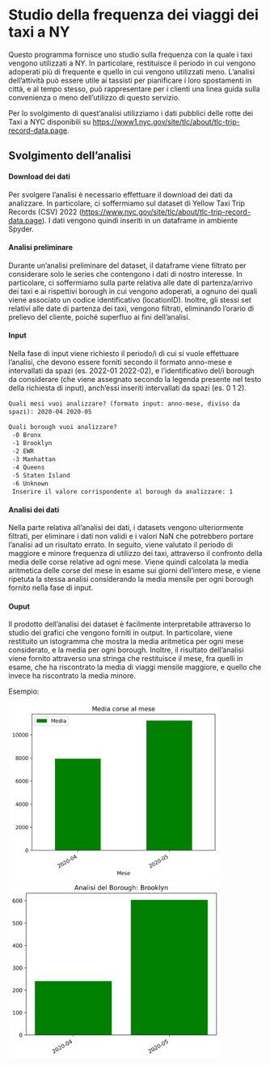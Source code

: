# Studio della frequenza dei viaggi dei taxi a NY

Questo programma fornisce uno studio sulla frequenza con la quale i taxi vengono utilizzati a NY. In particolare, restituisce il periodo in cui vengono adoperati più di frequente e quello in cui vengono utilizzati meno. 
L’analisi dell’attività può essere utile ai tassisti per pianificare i loro spostamenti in città, e al tempo stesso, può rappresentare per i clienti una linea guida sulla convenienza o meno dell’utilizzo di questo servizio. 

Per lo svolgimento di quest’analisi utilizziamo i dati pubblici delle rotte dei Taxi a NYC disponibili su https://www1.nyc.gov/site/tlc/about/tlc-trip-record-data.page. 


## Svolgimento dell’analisi

#### Download dei dati

Per svolgere l’analisi è necessario effettuare il download dei dati da analizzare. In particolare, ci soffermiamo sul dataset di Yellow Taxi Trip Records (CSV) 2022 (https://www.nyc.gov/site/tlc/about/tlc-trip-record-data.page).
I dati vengono quindi inseriti in un dataframe in ambiente Spyder. 

#### Analisi preliminare

Durante un’analisi preliminare del dataset, il dataframe viene filtrato per considerare solo le series che contengono i dati di nostro interesse. In particolare, ci soffermiamo sulla parte relativa alle date di partenza/arrivo dei taxi e ai rispettivi borough in cui vengono adoperati, a ognuno dei quali viene associato un codice identificativo (locationID). Inoltre, gli stessi set relativi alle date di partenza dei taxi, vengono filtrati, eliminando l’orario di prelievo del cliente, poiché superfluo ai fini dell’analisi. 


#### Input

Nella fase di input viene richiesto il periodo/i di cui si vuole effettuare l’analisi, che devono essere forniti secondo il formato anno-mese e intervallati da spazi (es. 2022-01 2022-02), e l’identificativo del/i borough da considerare (che viene assegnato secondo la legenda presente nel testo della richiesta di input), anch’essi inseriti intervallati da spazi (es. 0 1 2).

```
Quali mesi vuoi analizzare? (formato input: anno-mese, diviso da spazi): 2020-04 2020-05
```
```
Quali borough vuoi analizzare?
 -0 Bronx
 -1 Brooklyn
 -2 EWR
 -3 Manhattan
 -4 Queens
 -5 Staten Island
 -6 Unknown
 Inserire il valore corrispondente al borough da analizzare: 1 
 ```
 
#### Analisi dei dati

Nella parte relativa all’analisi dei dati, i datasets vengono ulteriormente filtrati, per eliminare i dati non validi e i valori NaN che potrebbero portare l’analisi ad un risultato errato.
In seguito, viene valutato il periodo di maggiore e minore frequenza di utilizzo dei taxi, attraverso il confronto della media delle corse relative ad ogni mese. 
Viene quindi calcolata la media aritmetica delle corse del mese in esame sui giorni dell’intero mese, e viene ripetuta la stessa analisi considerando la media mensile per ogni borough fornito nella fase di input. 

#### Ouput

Il prodotto dell’analisi dei dataset è facilmente interpretabile attraverso lo studio dei grafici che vengono forniti in output. In particolare, viene restituito un istogramma che mostra la media aritmetica per ogni mese considerato, e la media per ogni borough.
Inoltre, il risultato dell’analisi viene fornito attraverso una stringa che restituisce il mese, fra quelli in esame, che ha riscontrato la media di viaggi mensile maggiore, e quello che invece ha riscontrato la media minore.

Esempio:

<img alt="il seguente output mostra l&#39;intera città di NY" height="350" src="./data/img/ConfrontoMesiNy.png" title="Output Su Ny"/>
<img alt="il seguente output mostra solo il borough di Broklyn" height="350" src="./data/img/Brooklyn.png" title="Output Borough Brooklyn"/>



